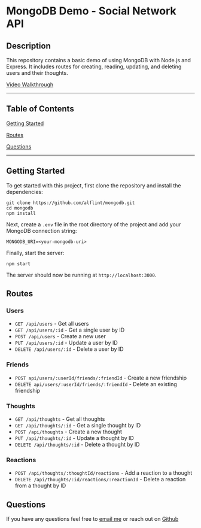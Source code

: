 # MongoDB Demo - Social Network API

## Description

This repository contains a basic demo of using MongoDB with Node.js and Express. It includes routes for creating, reading, updating, and deleting users and their thoughts.

[Video Walkthrough](https://drive.google.com/file/d/1BA97FnZr350AQE8nTjVLfJHb_WDGNtJ_/view?usp=sharing)


<hr>

## Table of Contents

[Getting Started](#Getting_Started)

[Routes](#Routes)

[Questions](#Questions)

<hr>

## Getting Started

To get started with this project, first clone the repository and install the dependencies:

```
git clone https://github.com/alflint/mongodb.git
cd mongodb
npm install
```

Next, create a `.env` file in the root directory of the project and add your MongoDB connection string:

```
MONGODB_URI=<your-mongodb-uri>
```


Finally, start the server:

```
npm start
```


The server should now be running at `http://localhost:3000`.

## Routes

### Users

- `GET /api/users` - Get all users
- `GET /api/users/:id` - Get a single user by ID
- `POST /api/users` - Create a new user
- `PUT /api/users/:id` - Update a user by ID
- `DELETE /api/users/:id` - Delete a user by ID

### Friends
- `POST api/users/:userId/friends/:friendId` - Create a new friendship
- `DELETE api/users/:userId/friends/:friendId` - Delete an existing friendship

### Thoughts

- `GET /api/thoughts` - Get all thoughts
- `GET /api/thoughts/:id` - Get a single thought by ID
- `POST /api/thoughts` - Create a new thought
- `PUT /api/thoughts/:id` - Update a thought by ID
- `DELETE /api/thoughts/:id` - Delete a thought by ID

### Reactions
- `POST /api/thoughts/:thoughtId/reactions` - Add a reaction to a thought
- `DELETE /api/thoughts/:id/reactions/:reactionId` - Delete a reaction from a thought by ID

## Questions

If you have any questions feel free to [email me](mailto:alexandreaflint1111@gmail.com) or reach out on [Github](https://github.com/alflint11)

